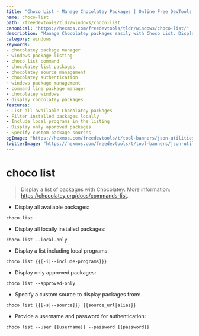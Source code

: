 ```yaml
---
title: "Choco List - Manage Chocolatey Packages | Online Free DevTools by Hexmos"
name: choco-list
path: /freedevtools/tldr/windows/choco-list
canonical: "https://hexmos.com/freedevtools/tldr/windows/choco-list/"
description: "Manage Chocolatey packages easily with Choco List. Display, filter, and authenticate package listings from custom sources. Free online tool, no registration required."
category: windows
keywords:
- chocolatey package manager
- windows package listing
- choco list command
- chocolatey list packages
- chocolatey source management
- chocolatey authentication
- windows package management
- command line package manager
- chocolatey windows
- display chocolatey packages
features:
- List all available Chocolatey packages
- Filter installed packages locally
- Include local programs in the listing
- Display only approved packages
- Specify custom package sources
ogImage: "https://hexmos.com/freedevtools/t/tool-banners/json-utilities-banner.png"
twitterImage: "https://hexmos.com/freedevtools/t/tool-banners/json-utilities-banner.png"
---
```


# choco list

> Display a list of packages with Chocolatey.
> More information: <https://chocolatey.org/docs/commands-list>.

- Display all available packages:

`choco list`

- Display all locally installed packages:

`choco list --local-only`

- Display a list including local programs:

`choco list {{[-i|--include-programs]}}`

- Display only approved packages:

`choco list --approved-only`

- Specify a custom source to display packages from:

`choco list {{[-s|--source]}} {{source_url|alias}}`

- Provide a username and password for authentication:

`choco list --user {{username}} --password {{password}}`
